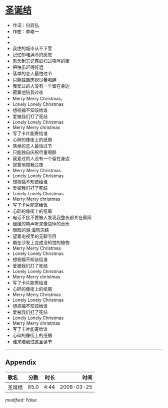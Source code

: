 # [圣诞结](https://music.163.com/song?id=65063)

* 作词：何启弘
* 作曲：李峻一
*
*
* 我住的城市从不下雪
* 记忆却堆满冷的感觉
* 思念到忘记霓虹扫过喧哗的街
* 把快乐赶得好远
* 落单的恋人最怕过节
* 只能独自庆祝尽量喝醉
* 我爱过的人没有一个留在身边
* 寂寞他陪我过夜
* Merry Merry Christmas，
* Lonely Lonely Christmas
* 想祝福不知该给谁
* 爱被我们打了死结
* Lonely Lonely Christmas
* Merry Merry christmas
* 写了卡片能寄给谁
* 心碎的像街上的纸屑
* 落单的恋人最怕过节
* 只能独自庆祝尽量喝醉
* 我爱过的人没有一个留在身边
* 寂寞他陪我过夜
* Merry Merry Christmas
* Lonely Lonely Christmas
* 想祝福不知该给谁
* 爱被我们打了死结
* Lonely Lonely Christmas
* Merry Merry christmas
* 写了卡片能寄给谁
* 心碎的像街上的纸屑
* 电话不接不要被人发现我整夜都关在房间
* 缓缓的响声听来像哀悼的音乐
* 眼眶的泪  温热冻结
* 望着电视里的无聊节目
* 躺在沙发上变成没知觉的植物
* Merry Merry Christmas
* Lonely Lonely Christmas
* 想祝福不知该给谁
* 爱被我们打了死结
* Lonely Lonely Christmas
* Merry Merry christmas
* 写了卡片能寄给谁
* 心碎的像街上的纸屑
* Merry Merry Christmas
* Lonely Lonely Christmas
* 想祝福不知该给谁
* 爱被我们打了死结
* Lonely Lonely Christmas
* Merry Merry christmas
* 写了卡片能寄给谁
* 心碎的像街上的纸屑
* 谁来陪我过这圣诞节


---

## Appendix

|歌名|分数|时长|时间|
|:---|:---:|---:|---:|
|圣诞结|85.0|4:44|2008-03-25

*modified: False*